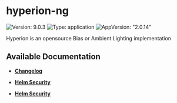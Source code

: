 # hyperion-ng

![Version: 9.0.3](https://img.shields.io/badge/Version-9.0.3-informational?style=flat-square) ![Type: application](https://img.shields.io/badge/Type-application-informational?style=flat-square) ![AppVersion: "2.0.14"](https://img.shields.io/badge/AppVersion-"2.0.14"-informational?style=flat-square)

Hyperion is an opensource Bias or Ambient Lighting implementation

## Available Documentation

- [**Changelog**](CHANGELOG)

- [**Helm Security**](container-security)

- [**Helm Security**](helm-security)

